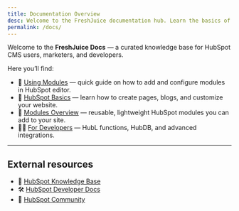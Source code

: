 ```yaml
---
title: Documentation Overview
desc: Welcome to the FreshJuice documentation hub. Learn the basics of HubSpot, explore ready-to-use modules, and access developer resources.
permalink: /docs/
---
```


Welcome to the **FreshJuice Docs** — a curated knowledge base for HubSpot CMS users, marketers, and developers.

Here you’ll find:

- 🚀 [Using Modules](/docs/using-modules/) — quick guide on how to add and configure modules in HubSpot editor.
- 📄 [HubSpot Basics](/docs/hubspot/) — learn how to create pages, blogs, and customize your website.
- 🧩 [Modules Overview](/docs/modules/) — reusable, lightweight HubSpot modules you can add to your site.
- 👨‍💻 [For Developers](/docs/hubspot/developers/) — HubL functions, HubDB, and advanced integrations.

---

## External resources

- 📖 [HubSpot Knowledge Base](https://knowledge.hubspot.com/)
- 🛠 [HubSpot Developer Docs](https://developers.hubspot.com/docs)
- 💬 [HubSpot Community](https://community.hubspot.com/)
